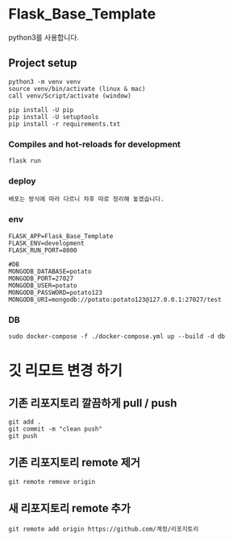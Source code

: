 # Flask_Base_Template
python3를 사용합니다.
## Project setup
```
python3 -m venv venv
source venv/bin/activate (linux & mac)
call venv/Script/activate (window)

pip install -U pip
pip install -U setuptools
pip install -r requirements.txt
```

### Compiles and hot-reloads for development
```
flask run
```

### deploy
```
배포는 방식에 따라 다르니 차후 따로 정리해 놓겠습니다.
```

### env
```.env
FLASK_APP=Flask_Base_Template
FLASK_ENV=development
FLASK_RUN_PORT=8000

#DB
MONGODB_DATABASE=potato
MONGODB_PORT=27027
MONGODB_USER=potato
MONGODB_PASSWORD=potato123
MONGODB_URI=mongodb://potato:potato123@127.0.0.1:27027/test
```

### DB
```shell script
sudo docker-compose -f ./docker-compose.yml up --build -d db
```

# 깃 리모트 변경 하기
## 기존 리포지토리 깔끔하게 pull / push
```git pull
git add .
git commit -m "clean push"
git push
```

## 기존 리포지토리 remote 제거
```git remote remove origin```

## 새 리포지토리 remote 추가
```git remote add origin https://github.com/계정/리포지토리```